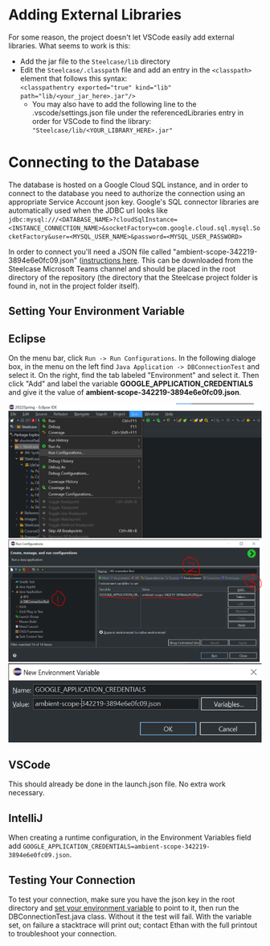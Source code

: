 # Adding External Libraries

For some reason, the project doesn't let VSCode easily add external libraries. What seems to work 
is this:
- Add the jar file to the `Steelcase/lib` directory
- Edit the `Steelcase/.classpath` file and add an entry in the `<classpath>` element that follows this syntax:  
    `<classpathentry exported="true" kind="lib" path="lib/<your_jar_here>.jar"/>`
    - You may also have to add the following line to the .vscode/settings.json file under the referencedLibraries entry in order for VSCode to find the library:
        `"Steelcase/lib/<YOUR_LIBRARY_HERE>.jar"`

# Connecting to the Database

The database is hosted on a Google Cloud SQL instance, and in order to connect to the database you need to authorize the connection using an appropriate Service Account json key. Google's SQL connector libraries are automatically used when the JDBC url looks like  
`jdbc:mysql:///<DATABASE_NAME>?cloudSqlInstance=<INSTANCE_CONNECTION_NAME>&socketFactory=com.google.cloud.sql.mysql.SocketFactory&user=<MYSQL_USER_NAME>&password=<MYSQL_USER_PASSWORD>`  

In order to connect you'll need a JSON file called "ambient-scope-342219-3894e6e0fc09.json" ([instructions here](#service-account-json-key). This can be downloaded from the Steelcase Microsoft Teams channel and should be placed in the root directory of the repository (the directory that the Steelcase project folder is found in, not in the project folder itself).

## Setting Your Environment Variable

## Eclipse

On the menu bar, click `Run -> Run Configurations`. In the following dialoge box, in the menu on the left find `Java Application -> DBConnectionTest` and select it. On the right, find the tab labeled "Environment" and select it. Then click "Add" and label the variable **GOOGLE_APPLICATION_CREDENTIALS** and give it the value of **ambient-scope-342219-3894e6e0fc09.json**.  

<img src="images/eclipse_env1.png">
<img src="images/eclipse_env2.png">
<img src="images/eclipse_env3.png">

## VSCode

This should already be done in the launch.json file. No extra work necessary.

## IntelliJ

When creating a runtime configuration, in the Environment Variables field add `GOOGLE_APPLICATION_CREDENTIALS=ambient-scope-342219-3894e6e0fc09.json`.

## Testing Your Connection

To test your connection, make sure you have the json key in the root directory and [set your environment variable](#setting-your-environment-variable) to point to it, then run the DBConnectionTest.java class. Without it the test will fail. With the variable set, on failure a stacktrace will print out; contact Ethan with the full printout to troubleshoot your connection.  
